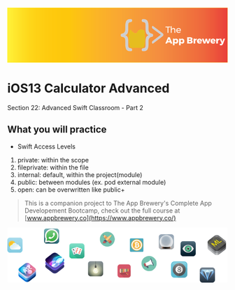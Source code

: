 ![App Brewery Banner](Documentation/AppBreweryBanner.png)

# iOS13 Calculator Advanced

Section 22: Advanced Swift Classroom - Part 2

## What you will practice

* Swift Access Levels

1. private: within the scope
2. fileprivate: within the file
3. internal: default, within the project(module)
4. public: between modules (ex. pod external module)
5. open: can be overwritten like public+


>This is a companion project to The App Brewery's Complete App Developement Bootcamp, check out the full course at [www.appbrewery.co](https://www.appbrewery.co/)

![End Banner](Documentation/readme-end-banner.png)

